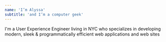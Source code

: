 ```yaml
---
name: 'I’m Alyssa'
subtitle: 'and I’m a computer geek'
---
```


I'm a User Experience Engineer living in NYC who specializes in developing modern, sleek & programmatically efficient web applications and web sites
